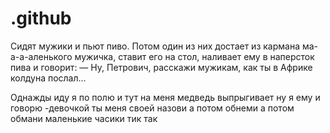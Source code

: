 # .github
Сидят мужики и пьют пиво. Потом один из них достает из кармана ма-а-а-аленького мужичка, ставит его на стол, наливает ему в наперсток пива и говорит:
— Ну, Петрович, расскажи мужикам, как ты в Африке колдуна послал...

Однажды иду я по полю и тут на меня медведь выпрыгивает ну я ему и говорю 
-девочкой  ты меня своей назови а потом обнеми а потом обмани маленькие часики тик так 
